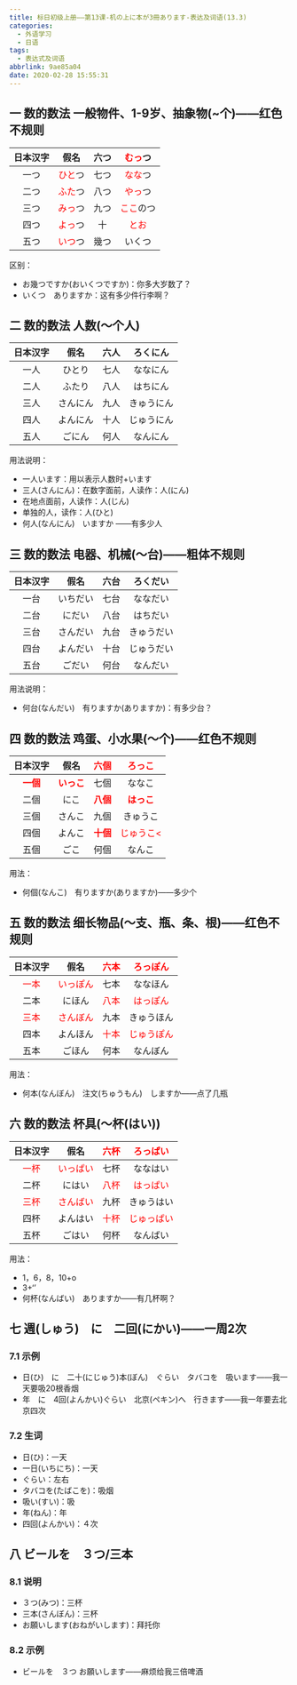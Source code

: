 ```yaml
---
title: 标日初级上册——第13课-机の上に本が3冊あります-表达及词语(13.3)
categories:
  - 外语学习
  - 日语
tags:
  - 表达式及词语
abbrlink: 9ae85a04
date: 2020-02-28 15:55:31
---
```

## 一 数的数法 一般物件、1-9岁、抽象物(~个)——红色不规则

| 日本汉字 |             假名              | 六つ |    <font color=red>むっ</font>つ    |
| :------: | :---------------------------: | :--: | :----------: |
|   一つ   | <font color=red>ひと</font>つ | 七つ |  <font color=red>なな</font>つ  |
|   二つ   |  <font color=red>ふた</font>つ   | 八つ |  <font color=red>やっ</font>つ  |
|   三つ   | <font color=red>みっ</font>つ | 九つ | <font color=red>ここ</font>のつ |
|   四つ   | <font color=red>よっ</font>つ |  十  |   <font color=red>とお</font>   |
|   五つ   | <font color=red>いつ</font>つ | 幾つ |  いくつ  |

<!--more-->
区别：  

* お幾つですか(おいくつですか)：你多大岁数了？
* いくつ　ありますか：这有多少件行李啊？

## 二 数的数法 人数(～个人)

| 日本汉字 |   假名   | 六人 |  ろくにん  |
| :------: | :------: | :--: | :--------: |
|   一人   |  ひとり  | 七人 |  ななにん  |
|   二人   |  ふたり  | 八人 |  はちにん  |
|   三人   | さんにん | 九人 | きゅうにん |
|   四人   | よんにん | 十人 | じゅうにん |
|   五人   |  ごにん  | 何人 |  なんにん  |

用法说明：  

* 一人います：用以表示人数时+います
* 三人(さんにん)：在数字面前，人读作：人(にん)
* 在地点面前，人读作：人(じん)
* 单独的人，读作：人(ひと)
* 何人(なんにん)　いますか ——有多少人 

## 三 数的数法 电器、机械(～台)——粗体不规则

| 日本汉字 |   假名   | 六台 |  ろくだい  |
| :------: | :------: | :--: | :--------: |
|   一台   | いちだい | 七台 |  ななだい  |
|   二台   |  にだい  | 八台 |  はちだい  |
|   三台   | さんだい | 九台 | きゅうだい |
|   四台   | よんだい | 十台 | じゅうだい |
|   五台   |  ごだい  | 何台 |  なんだい  |

用法说明：  

* 何台(なんだい)　有りますか(ありますか)：有多少台？

## 四 数的数法 鸡蛋、小水果(～个)——红色不规则

|            日本汉字             |               假名                |   <font color=red>六個</font>    |   <font color=red>ろっこ</font>   |
| :-----------------------------: | :-------------------------------: | :------------------------------: | :-------------------------------: |
| <font color=red>**一個**</font> | <font color=red>**いっこ**</font> |               七個               |              ななこ               |
|              二個               |               にこ                | <font color=red>**八個**</font>  | <font color=red>**はっこ**</font> |
|              三個               |              さんこ               |               九個               |             きゅうこ              |
|              四個               |              よんこ               | <font color=red> **十個**</font> | <font color=red>じゅうこ<</font>  |
|              五個               |               ごこ                |               何個               |              なんこ               |

用法：  

* 何個(なんこ)　有りますか(ありますか)——多少个

## 五 数的数法 细长物品(～支、瓶、条、根)——红色不规则

|          日本汉字           |              假名               | <font color=red>六本</font> |  <font color=red>ろっぽん</font>  |
| :-------------------------: | :-----------------------------: | :-------------------------: | :-------------------------------: |
| <font color=red>一本</font> | <font color=red>いっぽん</font> |            七本             |             ななほん              |
|            二本             |             にほん              | <font color=red>八本</font> |  <font color=red>はっぽん</font>  |
| <font color=red>三本</font> | <font color=red>さんぼん</font> |            九本             |            きゅうほん             |
|            四本             |            よんほん             | <font color=red>十本</font> | <font color=red>じゅうぽん</font> |
|            五本             |             ごほん              |            何本             |             なんぼん              |

用法： 

* 何本(なんぼん)　注文(ちゅうもん)　しますか——点了几瓶

## 六 数的数法 杯具(～杯(はい))

|          日本汉字           |               假名               | <font color=red>六杯</font> |  <font color=red>ろっぱい</font>  |
| :-------------------------: | :------------------------------: | :-------------------------: | :-------------------------------: |
| <font color=red>一杯</font> | <font color=red>いっぱい</font > |            七杯             |             ななはい              |
|            二杯             |              にはい              | <font color=red>八杯</font> |  <font color=red>はっぱい</font>  |
| <font color=red>三杯</font> | <font color=red>さんばい</font>  |            九杯             |            きゅうはい             |
|            四杯             |             よんはい             | <font color=red>十杯</font> | <font color=red>じゅっぱい</font> |
|            五杯             |              ごはい              |            何杯             |             なんばい              |

用法：  

* 1，6，8，10+o 
* 3+‘’
* 何杯(なんばい)　ありますか——有几杯啊？

## 七 週(しゅう)　に　二回(にかい)——一周2次

### 7.1 示例

* 日(ひ)　に　二十(にじゅう)本(ぼん)　ぐらい　タバコを　吸います——我一天要吸20根香烟
* 年　に　4回(よんかい)ぐらい　北京(ペキン)へ　行きます——我一年要去北京四次

### 7.2 生词

* 日(ひ)：一天
* 一日(いちにち)：一天
* ぐらい：左右
* タバコを(たばこを)：吸烟
* 吸い(すい)：吸
* 年(ねん)：年
* 四回(よんかい)：４次

## 八 ビールを　３つ/三本

### 8.1 说明

* ３つ(みつ)：三杯
* 三本(さんぼん)：三杯
* お願いします(おねがいします)：拜托你

### 8.2 示例

* ビールを　３つ お願いします——麻烦给我三倍啤酒
